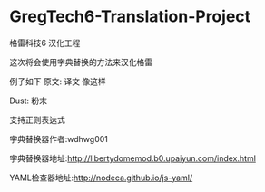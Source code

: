 # GregTech6-Translation-Project
格雷科技6 汉化工程

这次将会使用字典替换的方法来汉化格雷

例子如下
原文: 译文
像这样

Dust: 粉末

支持正则表达式

字典替换器作者:wdhwg001

字典替换器地址:http://libertydomemod.b0.upaiyun.com/index.html

YAML检查器地址:http://nodeca.github.io/js-yaml/
